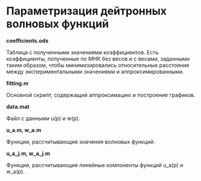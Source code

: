 # Параметризация дейтронных волновых функций

**coefficients.ods**

Таблица с полученными значениями коэффициентов. Есть коэффициенты, полученные по МНК без весов и с весами, заданными таким образом, чтобы минимизировались относительные расстояния между экспериментальными значениями и аппроксимированными.

**fitting.m**

Основной скрипт, содержащий аппроксимацию и построение графиков.

**data.mat**

Файл с данными u(p) и w(p).

**u_a.m, w_a.m**

Функции, рассчитывающие значения волновых функций.

**u_a_j.m, w_a_j.m**

Функции, рассчитывающие линейные компоненты функций u_a(p) и w_a(p).